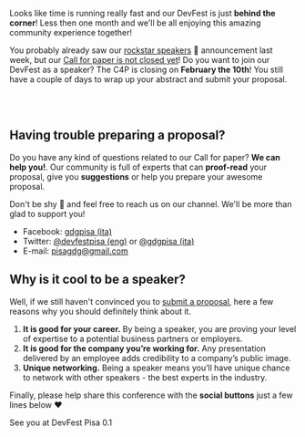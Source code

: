 Looks like time is running really fast and our DevFest is just **behind the corner**! Less then one month and we'll be all enjoying this amazing community experience together!

You probably already saw our [rockstar speakers](/blog/posts/first-speakers-announced/) 🚀 announcement last week, but our [Call for paper is not closed yet](http://bit.ly/dfpi17-c4p)! Do you want to join our DevFest as a speaker? The C4P is closing on **February the 10th**! You still have a couple of days to wrap up your abstract and submit your proposal.

<div class="text-center">
<a href="http://bit.ly/dfpi17-c4p" target="_blank" class="style-scope header-content" style="color: white; ">
  <paper-button class="primary style-scope header-content x-scope paper-button-0" raised="" role="button" tabindex="0" animated="" aria-disabled="false" elevation="1">Become a speaker</paper-button>
</a>
</div>
<br/>

## Having trouble preparing a proposal?

Do you have any kind of questions related to our Call for paper? **We can help you!**. Our community is full of experts that can **proof-read** your proposal, give you **suggestions** or help you prepare your awesome proposal.

Don't be shy 🐣 and feel free to reach us on our channel. We'll be more than glad to support you!

* Facebook: [gdgpisa (ita)](http://facebook.com/gdgpisa)
* Twitter: [@devfestpisa (eng)](https://twitter.com/devfestpisa) or [@gdgpisa (ita)](https://twitter.com/gdgpisa)
* E-mail: [pisagdg@gmail.com](mailto:pisagdg+devfest@gmail.com)


## Why is it cool to be a speaker?

Well, if we still haven't convinced you to [submit a proposal](http://bit.ly/dfpi17-c4p), here a few reasons why you should definitely think about it.

1. **It is good for your career.** By being a speaker, you are proving your level of expertise to a potential business partners or employers.
2. **It is good for the company you’re working for.** Any presentation delivered by an employee adds credibility to a company’s public image.
3. **Unique networking.** Being a speaker means you’ll have unique chance to network with other speakers - the best experts in the industry.


Finally, please help share this conference with the **social buttons** just a few lines below ❤️

See you at DevFest Pisa 0.1